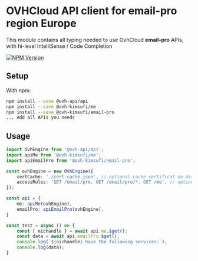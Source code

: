 # OVHCloud API client for **email-pro** region Europe

This module contains all typing needed to use OvhCloud **email-pro** APIs, with hi-level IntelliSense / Code Completion

[![NPM Version](https://img.shields.io/npm/v/@ovh-kimsufi/email-pro.svg?style=flat)](https://www.npmjs.org/package/@ovh-kimsufi/email-pro)

## Setup

With npm:

```bash
npm install --save @ovh-api/api
npm install --save @ovh-kimsufi/me
npm install --save @ovh-kimsufi/email-pro
... Add all APIs you needs
```

## Usage

```typescript
import OvhEngine from '@ovh-api/api';
import apiMe from '@ovh-kimsufi/me';
import apiEmailPro from '@ovh-kimsufi/email-pro';

const ovhEngine = new OvhEngine({ 
    certCache: './cert-cache.json', // optional cache certificat on disk.
    accessRules: 'GET /email/pro, GET /email/pro/*, GET /me', // optional limit the requested privileges.
});

const api = {
    me: apiMe(ovhEngine),
    emailPro: apiEmailPro(ovhEngine),
}

const test = async () => {
    const { nichandle } = await api.me.$get();
    const data = await api.emailPro.$get();
    console.log(`${nichandle} have the following services:`);
    console.log(data);
}
```
